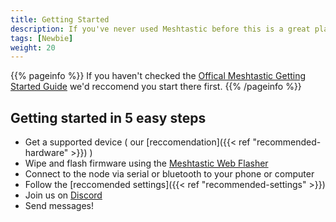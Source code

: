 ```yaml
---
title: Getting Started
description: If you've never used Meshtastic before this is a great place to start
tags: [Newbie]
weight: 20
---
```


{{% pageinfo %}}
If you haven't checked the [Offical Meshtastic Getting Started Guide](https://meshtastic.org/docs/getting-started/) we'd reccomend you start there first.
{{% /pageinfo %}}

## Getting started in 5 easy steps
- Get a supported device ( our [reccomendation]({{< ref "recommended-hardware" >}}) )
- Wipe and flash firmware using the [Meshtastic Web Flasher](https://flash.meshtastic.org/)
- Connect to the node via serial or bluetooth to your phone or computer
- Follow the [reccomended settings]({{< ref "recommended-settings" >}})
- Join us on [Discord](https://discord.gg/GpsKbhGJx5)
- Send messages!
